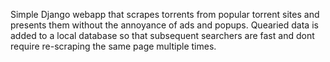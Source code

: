 Simple Django webapp that scrapes torrents from popular torrent sites and presents them without the annoyance of ads and popups.
Quearied data is added to a local database so that subsequent searchers are fast and dont require re-scraping the same page multiple times.
